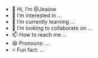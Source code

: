- 👋 Hi, I’m @Jeaiow
- 👀 I’m interested in ...
- 🌱 I’m currently learning ...
- 💞️ I’m looking to collaborate on ...
- 📫 How to reach me ...
- 😄 Pronouns: ...
- ⚡ Fun fact: ...

<!---
Jeaiow/Jeaiow is a ✨ special ✨ repository because its `README.md` (this file) appears on your GitHub profile.
You can click the Preview link to take a look at your changes.
--->
